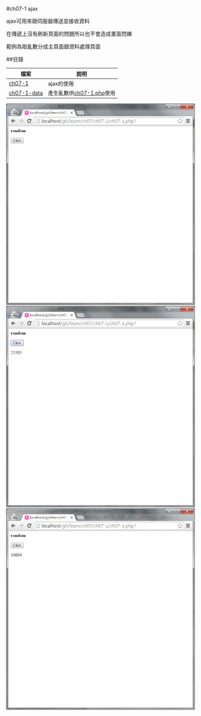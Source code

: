 #ch07-1 ajax


ajax可用來跟伺服器傳送並接收資料

在傳遞上沒有刷新頁面的問題所以也不會造成畫面閃爍

範例為取亂數分成主頁面跟資料處理頁面



##目錄

|檔案                                        |說明                                         |
|--------------------------------------------|---------------------------------------------|
|[ch07-1](ch07-1.php)                        |ajax的使用                                   |
|[ch07-1-data](ch07-1-data.php)              |產生亂數供[ch07-1.php](ch07-1.php)使用       |

![result](ch07-1.png)
![result](ch07-2.png)
![result](ch07-3.png)